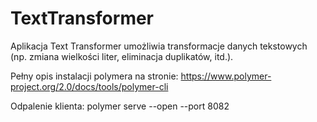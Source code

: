 ﻿# TextTransformer
Aplikacja Text Transformer umożliwia transformacje danych tekstowych (np. zmiana wielkości liter, eliminacja duplikatów, itd.).

Pełny opis instalacji polymera na stronie:
https://www.polymer-project.org/2.0/docs/tools/polymer-cli

Odpalenie klienta:
polymer serve --open --port 8082